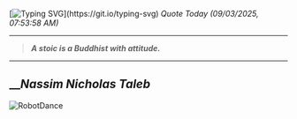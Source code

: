 [![Typing SVG](https://readme-typing-svg.herokuapp.com?font=Press+Start+2P&color=C2F784&size=35&width=900&height=100&lines=Hello+World%2C+I'm+Hung+!)](https://git.io/typing-svg) 
_Quote Today (09/03/2025, 07:53:58 AM)_
___
>**_A stoic is a Buddhist with attitude._**
___

## __**_Nassim Nicholas Taleb_**

![RobotDance](src/assets/images/robot-dancing-dribble.gif?style=center)
